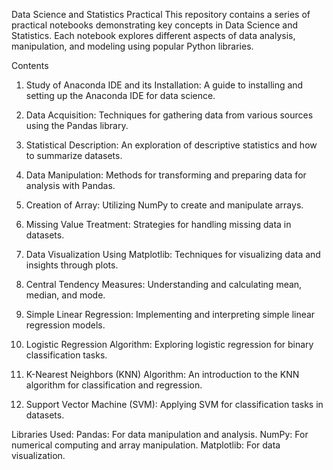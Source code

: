 Data Science and Statistics Practical
This repository contains a series of practical notebooks demonstrating key concepts in Data Science and Statistics. Each notebook explores different aspects of data analysis, manipulation, and modeling using popular Python libraries.

Contents
01. Study of Anaconda IDE and its Installation: 
A guide to installing and setting up the Anaconda IDE for data science.

02. Data Acquisition: 
Techniques for gathering data from various sources using the Pandas library.

03. Statistical Description: 
An exploration of descriptive statistics and how to summarize datasets.

04. Data Manipulation: 
Methods for transforming and preparing data for analysis with Pandas.

05. Creation of Array: 
Utilizing NumPy to create and manipulate arrays.

06. Missing Value Treatment: 
Strategies for handling missing data in datasets.

07. Data Visualization Using Matplotlib: 
Techniques for visualizing data and insights through plots.

08. Central Tendency Measures: 
Understanding and calculating mean, median, and mode.

09. Simple Linear Regression: 
Implementing and interpreting simple linear regression models.

10. Logistic Regression Algorithm: 
Exploring logistic regression for binary classification tasks.

11. K-Nearest Neighbors (KNN) Algorithm: 
An introduction to the KNN algorithm for classification and regression.

12. Support Vector Machine (SVM): 
Applying SVM for classification tasks in datasets.

Libraries Used: 
Pandas: For data manipulation and analysis.
NumPy: For numerical computing and array manipulation.
Matplotlib: For data visualization.

